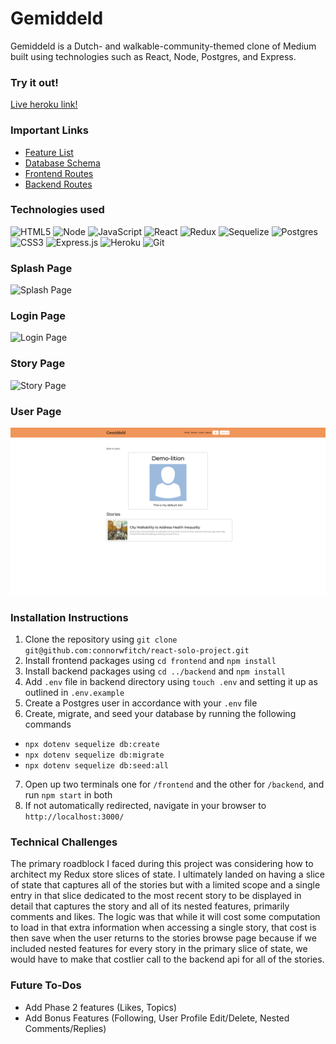 # Gemiddeld 
Gemiddeld is a Dutch- and walkable-community-themed clone of Medium built using technologies such as React, Node, Postgres, and Express.

### Try it out!
[Live heroku link!](https://gemiddeld.herokuapp.com/)

### Important Links
* [Feature List](https://github.com/connorwfitch/react-solo-project/wiki/Feature-List)
* [Database Schema](https://github.com/connorwfitch/react-solo-project/wiki/Database-Schema)
* [Frontend Routes](https://github.com/connorwfitch/react-solo-project/wiki/Frontend-Routes)
* [Backend Routes](https://github.com/connorwfitch/react-solo-project/wiki/Backend-Routes)

### Technologies used
![HTML5](https://img.shields.io/badge/html5-%23E34F26.svg?style=for-the-badge&logo=html5&logoColor=white)
![Node](https://img.shields.io/badge/Node.js-43853D?style=for-the-badge&logo=node.js&logoColor=white)
![JavaScript](https://img.shields.io/badge/javascript-%23323330.svg?style=for-the-badge&logo=javascript&logoColor=%23F7DF1E)
![React](https://img.shields.io/badge/react-%2320232a.svg?style=for-the-badge&logo=react&logoColor=%2361DAFB)
![Redux](https://img.shields.io/badge/redux-%23593d88.svg?style=for-the-badge&logo=redux&logoColor=white)
![Sequelize](https://img.shields.io/badge/Sequelize-52B0E7?style=for-the-badge&logo=Sequelize&logoColor=white)
![Postgres](https://img.shields.io/badge/postgres-%23316192.svg?style=for-the-badge&logo=postgresql&logoColor=white)
![CSS3](https://img.shields.io/badge/css3-%231572B6.svg?style=for-the-badge&logo=css3&logoColor=white)
![Express.js](https://img.shields.io/badge/express.js-%23404d59.svg?style=for-the-badge&logo=express&logoColor=%2361DAFB)
![Heroku](https://img.shields.io/badge/heroku-%23430098.svg?style=for-the-badge&logo=heroku&logoColor=white)
![Git](https://img.shields.io/badge/git-%23F05033.svg?style=for-the-badge&logo=git&logoColor=white)

### Splash Page
![Splash Page](docs/splash.png)

### Login Page
![Login Page](docs/login.png)

### Story Page
![Story Page](docs/story.png)

### User Page
![User Page](docs/user.png)

### Installation Instructions
1. Clone the repository using `git clone git@github.com:connorwfitch/react-solo-project.git`
2. Install frontend packages using `cd frontend` and `npm install`
3. Install backend packages using `cd ../backend` and `npm install`
4. Add `.env` file in backend directory using `touch .env` and setting it up as outlined in `.env.example`
5. Create a Postgres user in accordance with your `.env` file
6. Create, migrate, and seed your database by running the following commands
  * `npx dotenv sequelize db:create`
  * `npx dotenv sequelize db:migrate`
  * `npx dotenv sequelize db:seed:all`
7. Open up two terminals one for `/frontend` and the other for `/backend`, and run `npm start` in both
8. If not automatically redirected, navigate in your browser to `http://localhost:3000/`

### Technical Challenges
The primary roadblock I faced during this project was considering how to architect my Redux store slices of state. I ultimately landed on having a slice of state that captures all of the stories but with a limited scope and a single entry in that slice dedicated to the most recent story to be displayed in detail that captures the story and all of its nested features, primarily comments and likes. The logic was that while it will cost some computation to load in that extra information when accessing a single story, that cost is then save when the user returns to the stories browse page because if we included nested features for every story in the primary slice of state, we would have to make that costlier call to the backend api for all of the stories.

### Future To-Dos
* Add Phase 2 features (Likes, Topics)
* Add Bonus Features (Following, User Profile Edit/Delete, Nested Comments/Replies)
